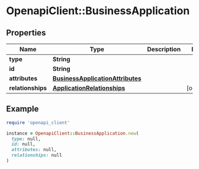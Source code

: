 # OpenapiClient::BusinessApplication

## Properties

| Name | Type | Description | Notes |
| ---- | ---- | ----------- | ----- |
| **type** | **String** |  |  |
| **id** | **String** |  |  |
| **attributes** | [**BusinessApplicationAttributes**](BusinessApplicationAttributes.md) |  |  |
| **relationships** | [**ApplicationRelationships**](ApplicationRelationships.md) |  | [optional] |

## Example

```ruby
require 'openapi_client'

instance = OpenapiClient::BusinessApplication.new(
  type: null,
  id: null,
  attributes: null,
  relationships: null
)
```

